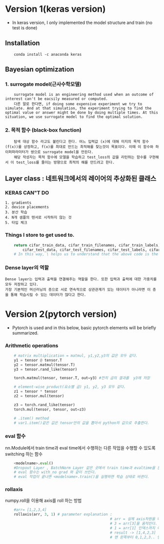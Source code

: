 # Version 1(keras version)
- In keras version, I only implemented the model structure and train (no test is done)
## Installation

```conda 
    conda install -c anaconda keras
```

## Bayesian optimization 
### 1. surrogate model(근사수학모델) 
        surrogate model is an engineering method used when an outcome of interest can't be eacsily measured or computed. 
        다른 말로 한다면, if doing some expensive experiment we try to simulate. And at that simulation, the experiment trying to find the optimal value or answer might be done by doing multiple times. At this situation, we use surrogate model to find the optimal solution.  
### 2. 목적 함수 (black-box function)
        탐색 대상 함수 라고도 불린다고 한다. 어느 입력값 (x)에 대해 미지의 목적 함수(f(x))를 상정하고, f(x)를 최대로 만드는 최적해를 찾는것이 목표이다. 이때 이 함수와 하이퍼파라미터가 쌍으로 surrogate model을 만든다.
        해당 작성자는 목적 함수에 모델을 학습하고 test_loss의 값을 리턴하는 함수를 구현해서 이 test_loss를 줄이는 방향으로 최적의 해를 만드려고 한다. 

## Layer class : 네트워크에서의 레이어의 추상화된 클래스 
### KERAS CAN"T DO 
    1. gradients
    2. device placements
    3. 분산 학습
    4. N개 샘플의 텐서로 시작하지 않는 것
    5. 타입 체크 

### Things I store to get used to.
```python
    return cifar_train_data, cifar_train_filenames, cifar_train_labels, \
        cifar_test_data, cifar_test_filenames, cifar_test_labels, cifar_label_names
    # In this way, \ helps us to understand that the above code is the same as cifar_train_data, cifar_train_filenames, cifar_train_labels, cifar_test_data, cifar_test_filenames, cifar_test_labels, cifar_label_names("줄바꿈으로 인식 - 너무 길어서 임의로 보기 쉽게 \ 로 표현")
```

### Dense layer의 역할 
    Dense layer는 입력과 출력을 연결해주는 역할을 한다. 또한 입력과 출력에 대한 가중치를 모두 저장하고 있다. 
    가장 기본적인 머신러닝의 층으로 서로 연속적으로 상관관계가 있는 데이터가 아니라면 이 층을 통해 학습시킬 수 있는 데이터가 많다고 한다.

# Version 2(pytorch version)
- Pytorch is used and in this below, basic pytorch elements will be briefly summarized. 

### Arithmetic operations 

```python
    # matrix multiplication = matmul, y1,y2,y3의 값은 모두 같다.
    y1 = tensor @ tensor.T 
    y2 = tensor.matmul(tensor.T)
    y3 = tensor.rand_like(tensor)

    torch.matmul(tensor, tensor.T, out=y3) #전치 곱의 결과를  y3에 저장 

    # element-wise product(요소별 곱) y1, y2, y3 모두 같다.
    z1 = tensor * tensor
    z2 = tensor.mul(tensor)

    z3 = torch.rand_like(tensor)
    torch.mul(tensor, tensor, out=z3)

    # .item() method 
    # var1.item()같은 값은 tensor안의 값을 뽑아서 python의 값으로 추출한다.
```

### eval 함수 
nn.Module에서 train time과 eval time에서 수행하는 다른 작업을 수행할 수 있도록 switching 하는 함수
```python
    <modelname>.eval()
    #Dropout Layer , BatchNorm Layer 같은 곳에서 train time과 evaltime을 분리해서 생각해줘야한다.
    # eval 함수는 with_no grad 와 같이 쓰인다. 
    # eval 작업이 끝나면 <modelname>.train()을 실행하면 학습 상태로 바뀐다.
```

### rollaxis 
numpy.roll을 이용해 axis를 roll 하는 방법
```python
    #arr= [1,2,3,4] 
    rollaxis(arr, 3, 1) # parameter explanation :
                                                # arr = 실제 axis차원을 나타내는 numpy.ndarray
                                                # 3 = arr[3]을 움직인다.
                                                # 1 = arr[1] 인덱스까지 이동 
                                                # result -> [1,4,2,3]
                                                # 맨 왼쪽부터 0,1,2,3.. 인덱스이다.
```
